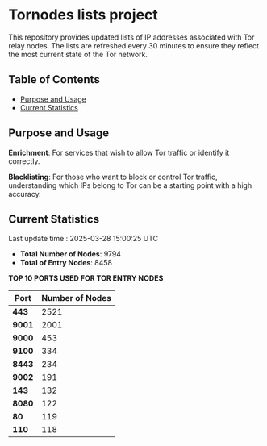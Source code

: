 # Tornodes lists project

This repository provides updated lists of IP addresses associated with Tor relay nodes. The lists are refreshed every 30 minutes to ensure they reflect the most current state of the Tor network.

## Table of Contents

- [Purpose and Usage](#purpose-and-usage)
- [Current Statistics](#current-statistics)


## Purpose and Usage

**Enrichment**: For services that wish to allow Tor traffic or identify it correctly.

**Blacklisting**: For those who want to block or control Tor traffic, understanding which IPs belong to Tor can be a starting point with a high accuracy.

## Current Statistics

Last update time : 2025-03-28 15:00:25 UTC

- **Total Number of Nodes**: 9794
- **Total of Entry Nodes**: 8458

**TOP 10 PORTS USED FOR TOR ENTRY NODES**

| **Port** | **Number of Nodes** |
|------|-----------------|
| **443**   | 2521  |
| **9001**   | 2001  |
| **9000**   | 453  |
| **9100**   | 334  |
| **8443**   | 234  |
| **9002**   | 191  |
| **143**   | 132  |
| **8080**   | 122  |
| **80**   | 119  |
| **110**   | 118  |

